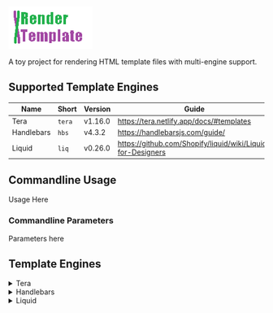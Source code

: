 ![render-template](assets/logo.gif)

A toy project for rendering HTML template files with multi-engine support.

## Supported Template Engines

| Name       | Short  | Version | Guide                                                         |  
| ---------- | ------ | ------- | ------------------------------------------------------------- |
| Tera       | `tera` | v1.16.0 | <https://tera.netlify.app/docs/#templates>                    |
| Handlebars | `hbs`  | v4.3.2  | <https://handlebarsjs.com/guide/>                             |
| Liquid     | `liq`  | v0.26.0 | <https://github.com/Shopify/liquid/wiki/Liquid-for-Designers> |

## Commandline Usage

Usage Here

### Commandline Parameters

Parameters here

## Template Engines

<details>
<summary>Tera</summary>

A good alternative choice if you are used to template engines such as `Jinja2`, `Django`, `Liquid` or `Twig`.  
The `Tera` rendering engine is highly advanced, capable and secure rendering engine that follows the OWASP Top 10 guidelines to provide trust and security.

- Guide: <https://tera.netlify.app/docs/#templates>  
- Supported Version: **v1.16.0**

```html
<HTML>
</HTML>
```

</details>

<details>
  <summary>Handlebars</summary>

The most popular rendering engine that is shared among multiple programming languages. Somewhat more limited than other options.

- Guide: <https://handlebarsjs.com/guide/>  
- Supported Version: **v4.3.2**
  
```html
<HTML>
</HTML>
```
</details>

<details>
  <summary>Liquid</summary>

A highly advanced rendering engine, coming from the Ruby programming language.

- Guide: <https://github.com/Shopify/liquid/wiki/Liquid-for-Designers>  
- Supported Version: **v0.26.0**

```html
<HTML>
</HTML>
```
</details>
